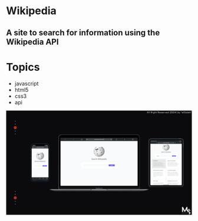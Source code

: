 # Wikipedia

## A site to search for information using the Wikipedia API

# Topics
- javascript
- html5
- css3
- api

![preview img](/Prev_Img.png)
